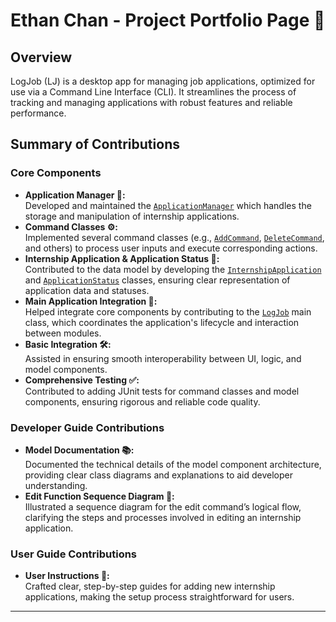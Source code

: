 # Ethan Chan - Project Portfolio Page 🚀

## Overview
LogJob (LJ) is a desktop app for managing job applications, optimized for use via a Command Line Interface (CLI). It streamlines the process of tracking and managing applications with robust features and reliable performance.

## Summary of Contributions

### Core Components
- **Application Manager 🔧:**  
  Developed and maintained the [`ApplicationManager`](src/main/java/seedu/logjob/model/ApplicationManager.java) which handles the storage and manipulation of internship applications.
- **Command Classes ⚙️:**  
  Implemented several command classes (e.g., [`AddCommand`](src/main/java/seedu/logjob/logic/commands/AddCommand.java), [`DeleteCommand`](src/main/java/seedu/logjob/logic/commands/DeleteCommand.java), and others) to process user inputs and execute corresponding actions.
- **Internship Application & Application Status 📄:**  
  Contributed to the data model by developing the [`InternshipApplication`](src/main/java/seedu/logjob/model/InternshipApplication.java) and [`ApplicationStatus`](src/main/java/seedu/logjob/model/ApplicationStatus.java) classes, ensuring clear representation of application data and statuses.
- **Main Application Integration 🔗:**  
  Helped integrate core components by contributing to the [`LogJob`](src/main/java/seedu/logjob/LogJob.java) main class, which coordinates the application's lifecycle and interaction between modules.
- **Basic Integration 🛠:**  
  Assisted in ensuring smooth interoperability between UI, logic, and model components.
- **Comprehensive Testing ✅:**  
  Contributed to adding JUnit tests for command classes and model components, ensuring rigorous and reliable code quality.

### Developer Guide Contributions
- **Model Documentation 📚:**  
  Documented the technical details of the model component architecture, providing clear class diagrams and explanations to aid developer understanding.
- **Edit Function Sequence Diagram 🔄:**  
  Illustrated a sequence diagram for the edit command’s logical flow, clarifying the steps and processes involved in editing an internship application.

### User Guide Contributions
- **User Instructions 📖:**  
  Crafted clear, step-by-step guides for adding new internship applications, making the setup process straightforward for users.

---
